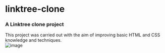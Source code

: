 # linktree-clone

### A Linktree clone project

This project was carried out with the aim of improving basic HTML and CSS knowledge and techniques.<br>
![image](https://github.com/user-attachments/assets/eb348ff0-7d10-4617-b6a7-3cfb2eb0c35b)
